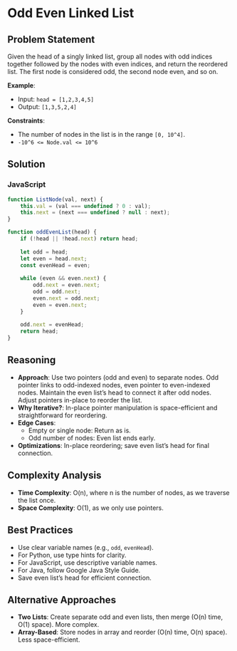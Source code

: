# Odd Even Linked List

## Problem Statement
Given the head of a singly linked list, group all nodes with odd indices together followed by the nodes with even indices, and return the reordered list. The first node is considered odd, the second node even, and so on.

**Example**:
- Input: `head = [1,2,3,4,5]`
- Output: `[1,3,5,2,4]`

**Constraints**:
- The number of nodes in the list is in the range `[0, 10^4]`.
- `-10^6 <= Node.val <= 10^6`

## Solution

### JavaScript
```javascript
function ListNode(val, next) {
    this.val = (val === undefined ? 0 : val);
    this.next = (next === undefined ? null : next);
}

function oddEvenList(head) {
    if (!head || !head.next) return head;
    
    let odd = head;
    let even = head.next;
    const evenHead = even;
    
    while (even && even.next) {
        odd.next = even.next;
        odd = odd.next;
        even.next = odd.next;
        even = even.next;
    }
    
    odd.next = evenHead;
    return head;
}
```

## Reasoning
- **Approach**: Use two pointers (odd and even) to separate nodes. Odd pointer links to odd-indexed nodes, even pointer to even-indexed nodes. Maintain the even list’s head to connect it after odd nodes. Adjust pointers in-place to reorder the list.
- **Why Iterative?**: In-place pointer manipulation is space-efficient and straightforward for reordering.
- **Edge Cases**:
  - Empty or single node: Return as is.
  - Odd number of nodes: Even list ends early.
- **Optimizations**: In-place reordering; save even list’s head for final connection.

## Complexity Analysis
- **Time Complexity**: O(n), where n is the number of nodes, as we traverse the list once.
- **Space Complexity**: O(1), as we only use pointers.

## Best Practices
- Use clear variable names (e.g., `odd`, `evenHead`).
- For Python, use type hints for clarity.
- For JavaScript, use descriptive variable names.
- For Java, follow Google Java Style Guide.
- Save even list’s head for efficient connection.

## Alternative Approaches
- **Two Lists**: Create separate odd and even lists, then merge (O(n) time, O(1) space). More complex.
- **Array-Based**: Store nodes in array and reorder (O(n) time, O(n) space). Less space-efficient.